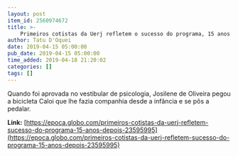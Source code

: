 ```yaml
---
layout: post
item_id: 2560974672
title: >-
    Primeiros cotistas da Uerj refletem o sucesso do programa, 15 anos depois
author: Tatu D'Oquei
date: 2019-04-15 05:00:00
pub_date: 2019-04-15 05:00:00
time_added: 2019-04-18 21:20:02
categories: []
tags: []
---
```


Quando foi aprovada no vestibular de psicologia, Josilene de Oliveira pegou a bicicleta Caloi que lhe fazia companhia desde a infância e se pôs a pedalar.

**Link:** [https://epoca.globo.com/primeiros-cotistas-da-uerj-refletem-sucesso-do-programa-15-anos-depois-23595995](https://epoca.globo.com/primeiros-cotistas-da-uerj-refletem-sucesso-do-programa-15-anos-depois-23595995)

